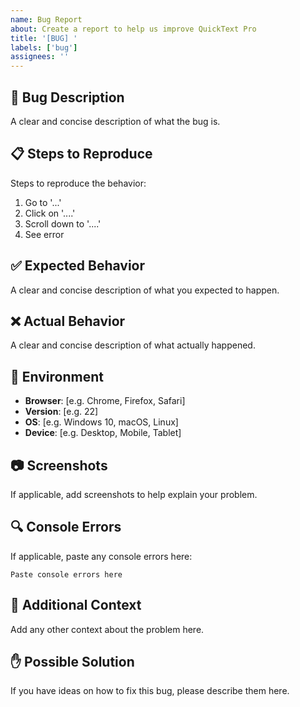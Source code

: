 ```yaml
---
name: Bug Report
about: Create a report to help us improve QuickText Pro
title: '[BUG] '
labels: ['bug']
assignees: ''
---
```


## 🐛 Bug Description
A clear and concise description of what the bug is.

## 📋 Steps to Reproduce
Steps to reproduce the behavior:
1. Go to '...'
2. Click on '....'
3. Scroll down to '....'
4. See error

## ✅ Expected Behavior
A clear and concise description of what you expected to happen.

## ❌ Actual Behavior
A clear and concise description of what actually happened.

## 📱 Environment
- **Browser**: [e.g. Chrome, Firefox, Safari]
- **Version**: [e.g. 22]
- **OS**: [e.g. Windows 10, macOS, Linux]
- **Device**: [e.g. Desktop, Mobile, Tablet]

## 📷 Screenshots
If applicable, add screenshots to help explain your problem.

## 🔍 Console Errors
If applicable, paste any console errors here:
```
Paste console errors here
```

## 📝 Additional Context
Add any other context about the problem here.

## ✋ Possible Solution
If you have ideas on how to fix this bug, please describe them here.
